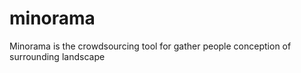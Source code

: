 # minorama
Minorama is the crowdsourcing tool for gather people conception of surrounding landscape
